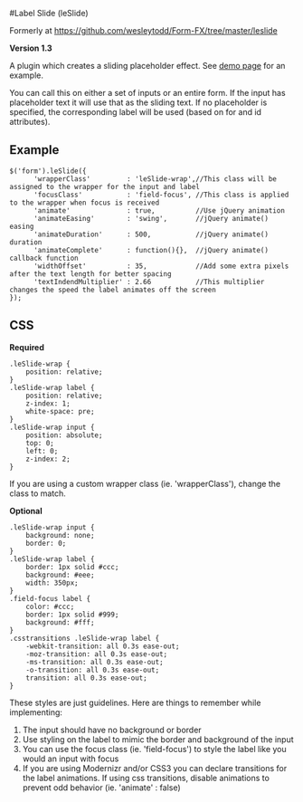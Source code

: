 #Label Slide (leSlide)

Formerly at https://github.com/wesleytodd/Form-FX/tree/master/leslide

**Version 1.3**

A plugin which creates a sliding placeholder effect.  See [demo page](https://rawgithub.com/wesleytodd/LeSlide/master/index.html) for an example.

You can call this on either a set of inputs or an entire form.  If the input has placeholder text it will use that as the sliding text.  If no placeholder is specified, the corresponding label will be used (based on for and id attributes).

## Example
	$('form').leSlide({
	      'wrapperClass'         : 'leSlide-wrap',//This class will be assigned to the wrapper for the input and label
	      'focusClass'           : 'field-focus', //This class is applied to the wrapper when focus is received
	      'animate'              : true,          //Use jQuery animation
	      'animateEasing'        : 'swing',       //jQuery animate() easing
	      'animateDuration'      : 500,           //jQuery animate() duration
	      'animateComplete'      : function(){},  //jQuery animate() callback function
	      'widthOffset'          : 35,            //Add some extra pixels after the text length for better spacing
	      'textIndendMultiplier' : 2.66           //This multiplier changes the speed the label animates off the screen
	});

## CSS

**Required**

	.leSlide-wrap {
	    position: relative;
	}
	.leSlide-wrap label {
	    position: relative;
	    z-index: 1;
	    white-space: pre;
	}
	.leSlide-wrap input {
	    position: absolute;
	    top: 0;
	    left: 0;
	    z-index: 2;
	}

If you are using a custom wrapper class (ie. 'wrapperClass'), change the class to match.

**Optional**

	.leSlide-wrap input {
	    background: none;
	    border: 0;
	}
	.leSlide-wrap label {
	    border: 1px solid #ccc;
	    background: #eee;
	    width: 350px;
	}
	.field-focus label {
	    color: #ccc;
	    border: 1px solid #999;
	    background: #fff;
	}
	.csstransitions .leSlide-wrap label {
	    -webkit-transition: all 0.3s ease-out;
	    -moz-transition: all 0.3s ease-out;
	    -ms-transition: all 0.3s ease-out;
	    -o-transition: all 0.3s ease-out;
	    transition: all 0.3s ease-out;
	}

These styles are just guidelines.  Here are things to remember while implementing:

1.	The input should have no background or border
2.	Use styling on the label to mimic the border and background of the input
3.	You can use the focus class (ie. 'field-focus') to style the label like you would an input with focus
4.	If you are using Modernizr and/or CSS3 you can declare transitions for the label animations.  If using css transitions, disable animations to prevent odd behavior (ie. 'animate' : false)
